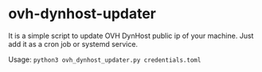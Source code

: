 # ovh-dynhost-updater

It is a simple script to update OVH DynHost public ip of your machine.
Just add it as a cron job or systemd service.

Usage:
`python3 ovh_dynhost_updater.py credentials.toml`
